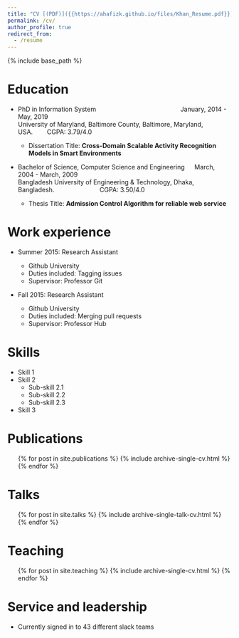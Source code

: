 ```yaml
---
title: "CV [(PDF)]({{https://ahafizk.github.io/files/Khan_Resume.pdf}})"
permalink: /cv/
author_profile: true
redirect_from:
  - /resume
---
```


{% include base_path %}

Education
======
* PhD in Information System &emsp;&emsp;&emsp;&emsp;&emsp;&emsp;&emsp;&emsp;&emsp;&emsp;&emsp;&emsp;&emsp; January, 2014 - May, 2019
<br>University of Maryland, Baltimore County, Baltimore, Maryland, USA.&emsp;&emsp; CGPA: 3.79/4.0
  * Dissertation Title: **Cross-Domain Scalable Activity Recognition Models in Smart Environments**

* Bachelor of Science, Computer Science and Engineering &emsp;  March, 2004 - March, 2009<br>
Bangladesh University of Engineering & Technology, Dhaka, Bangladesh.&emsp;&emsp;&emsp;&emsp;&emsp;&emsp;&emsp; CGPA: 3.50/4.0 
  * Thesis Title: **Admission Control Algorithm for reliable web service**

Work experience
======
* Summer 2015: Research Assistant
  * Github University
  * Duties included: Tagging issues
  * Supervisor: Professor Git

* Fall 2015: Research Assistant
  * Github University
  * Duties included: Merging pull requests
  * Supervisor: Professor Hub
  
Skills
======
* Skill 1
* Skill 2
  * Sub-skill 2.1
  * Sub-skill 2.2
  * Sub-skill 2.3
* Skill 3

Publications
======
  <ul>{% for post in site.publications %}
    {% include archive-single-cv.html %}
  {% endfor %}</ul>
  
Talks
======
  <ul>{% for post in site.talks %}
    {% include archive-single-talk-cv.html %}
  {% endfor %}</ul>
  
Teaching
======
  <ul>{% for post in site.teaching %}
    {% include archive-single-cv.html %}
  {% endfor %}</ul>
  
Service and leadership
======
* Currently signed in to 43 different slack teams
